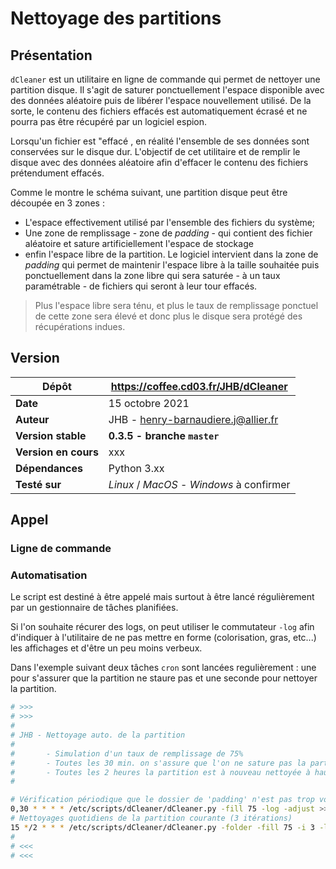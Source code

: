 # Nettoyage des partitions
## Présentation
`dCleaner` est un utilitaire en ligne de commande qui permet de nettoyer une partition disque. Il s'agit de saturer ponctuellement l'espace disponible avec des données aléatoire puis de libérer l'espace nouvellement utilisé. De la sorte, le contenu des fichiers effacés est automatiquement écrasé et ne pourra pas être récupéré par un logiciel espion.

Lorsqu'un fichier est "effacé , en réalité l'ensemble de ses données sont conservées sur le disque dur. L'objectif de cet utilitaire et de remplir le disque avec des données aléatoire afin d'effacer le contenu des fichiers prétendument effacés.

Comme le montre le schéma suivant, une partition disque peut être découpée en 3 zones :
* L'espace effectivement utilisé par l'ensemble des fichiers du système;
* Une zone de remplissage - zone de *padding* - qui contient des fichier aléatoire et sature artificiellement l'espace de stockage
* enfin l'espace libre de la partition. 
Le logiciel intervient dans la zone de *padding* qui permet de maintenir l'espace libre à la taille souhaitée puis ponctuellement dans la zone libre qui sera saturée - à un taux paramétrable - de fichiers qui seront à leur tour effacés.

> Plus l'espace libre sera ténu, et plus le taux de remplissage ponctuel de cette zone sera élevé et donc plus le disque sera protégé des récupérations indues.

## Version
|Dépôt |https://coffee.cd03.fr/JHB/dCleaner|
|---|---|
| **Date** |  15 octobre 2021|
| **Auteur** |  JHB - <henry-barnaudiere.j@allier.fr>|
| **Version stable** |  **0.3.5 - branche `master`**|
|**Version en cours** |xxx|  
|**Dépendances** |Python 3.xx|
|**Testé sur**| *Linux* / *MacOS* - *Windows* à confirmer|
## Appel
### Ligne de commande
### Automatisation
Le script est destiné à être appelé mais surtout à être lancé régulièrement par un gestionnaire de tâches planifiées.

Si l'on souhaite récurer des logs, on peut utiliser le commutateur `-log` afin d'indiquer à l'utilitaire de ne pas mettre en forme (colorisation, gras, etc...) les affichages et d'être un peu moins verbeux. 

Dans l'exemple suivant deux tâches `cron` sont lancées regulièrement : une pour s'assurer que la partition ne staure pas et une seconde pour nettoyer la partition.

~~~ bash
# >>>
# >>>
#
# JHB - Nettoyage auto. de la partition
#
#       - Simulation d'un taux de remplissage de 75%
#       - Toutes les 30 min. on s'assure que l'on ne sature pas la partition
#       - Toutes les 2 heures la partition est à nouveau nettoyée à hauteur de 30% de ce qui reste de libre
#

# Vérification périodique que le dossier de 'padding' n'est pas trop volumineux
0,30 * * * * /etc/scripts/dCleaner/dCleaner.py -fill 75 -log -adjust >> /var/log/dCleaner.log
# Nettoyages quotidiens de la partition courante (3 itérations)
15 */2 * * * /etc/scripts/dCleaner/dCleaner.py -folder -fill 75 -i 3 -log >> /var/log/dCleaner.log
#
# <<<
# <<<
~~~
